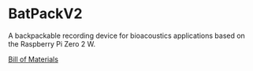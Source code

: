 # BatPackV2
A backpackable recording device for bioacoustics applications based on the Raspberry Pi Zero 2 W.

[Bill of Materials](https://docs.google.com/spreadsheets/d/1-29ktWMkRXaEbVIiZl9uFB4-5CaAfLum7sxUAPi717Q/edit?usp=sharing)
